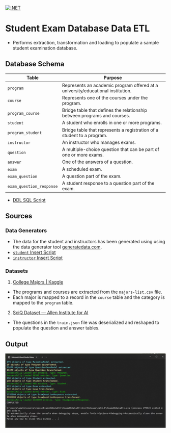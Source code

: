 
[![.NET](https://github.com/amal-stack/ExamsDbDataSeeder/actions/workflows/dotnet.yml/badge.svg)](https://github.com/amal-stack/ExamsDbDataSeeder/actions/workflows/dotnet.yml)
# Student Exam Database Data ETL
* Performs extraction, transformation and loading to populate a sample student examination database.


## Database Schema

| Table 	                   | Purpose                                                                         |
|----------------------------|---------------------------------------------------------------------------------|
| `program`                  | Represents an academic program offered at a university/educational institution. |
| `course`                   | Represents one of the courses under the program.                                |
| `program_course`           | Bridge table that defines the relationship between programs and courses.        |
| `student`                  | A student who enrolls in one or more programs.                                  |   
| `program_student`          | Bridge table that represents a registration of a student to a program.          |
| `instructor`               | An instructor who manages exams.                                                |
| `question`                 | A multiple-choice question that can be part of one or more exams.               |
| `answer`                   | One of the answers of a question.                                               |
| `exam`	                   | A scheduled exam.                                                               |
| `exam_question`	           | A question part of the exam.                                                    |
| `exam_question_response`   | A student response to a question part of the exam.                              |

- [DDL SQL Script](/ExamsDbDataEtl/SQL/create-tables.sql)

## Sources
### Data Generators
* The data for the student and instructors has been generated using using the data generator 
tool [generatedata.com](https://generatedata.com/).
* [`student` Insert Script](/ExamsDbDataEtl/SQL/student-insert.sql)
* [`instructor` Insert Script](/ExamsDbDataEtl/SQL/instructor-insert.sql)

### Datasets
1. [College Majors | Kaggle](https://www.kaggle.com/datasets/tunguz/college-majors)
* The programs and courses are extracted from the `majors-list.csv` file. 
* Each major is mapped to a record in the `course` table and the category is mapped to the `program` table.

2. [SciQ Dataset — Allen Institute for AI](https://allenai.org/data/sciq)
* The questions in the `train.json` file was deserialized and reshaped to populate the question and answer tables.
##  Output
![](ExamsDbDataEtl/ExamsDbDataEtl_Output.jpg)
